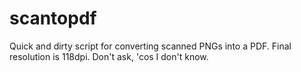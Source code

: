 scantopdf
=========

Quick and dirty script for converting scanned PNGs into a PDF.
Final resolution is 118dpi. Don't ask, 'cos I don't know.
